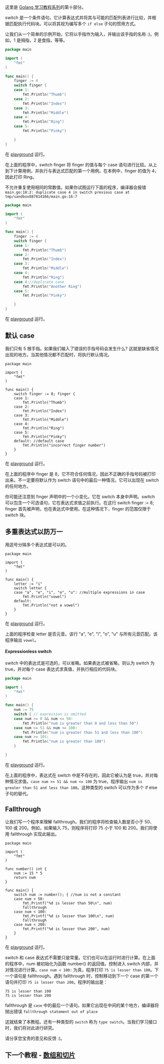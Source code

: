 这里是 [Golang 学习教程系列](https://github.com/LeaningGo/go-learn)的第十部分。

switch 是一个条件语句，它计算表达式并将其与可能的匹配列表进行比较，并根据匹配执行代码块。可以将其视为编写多个 `if else` 子句的惯用方式。

让我们从一个简单的示例开始，它将以手指作为输入，并输出该手指的名称 :)。例如，1 是拇指，2 是食指，等等。
```go
package main

import (  
    "fmt"
)

func main() {  
    finger := 4
    switch finger {
    case 1:
        fmt.Println("Thumb")
    case 2:
        fmt.Println("Index")
    case 3:
        fmt.Println("Middle")
    case 4:
        fmt.Println("Ring")
    case 5:
        fmt.Println("Pinky")

    }
}
```
在 [playground](https://play.golang.org/p/q4kjm2kpVe) 运行。

在上面的程序中，switch finger 将 finger 的值与每个 case 语句进行比较。从上到下计算用例，并执行与表达式匹配的第一个用例。在本例中，finger 的值为 4，因此打印 Ring。

不允许重复使用相同的常数值。如果你试图运行下面的程序，编译器会报错 `main.go:18:2: duplicate case 4 in switch previous case at tmp/sandbox887814166/main.go:16:7`

```go
package main

import (  
    "fmt"
)

func main() {  
    finger := 4
    switch finger {
    case 1:
        fmt.Println("Thumb")
    case 2:
        fmt.Println("Index")
    case 3:
        fmt.Println("Middle")
    case 4:
        fmt.Println("Ring")
    case 4://duplicate case
        fmt.Println("Another Ring")
    case 5:
        fmt.Println("Pinky")

    }
}
```
在 [playground](https://play.golang.org/p/SfXdChWdoN) 运行。

## 默认 case

我们只有 5 根手指。如果我们输入了错误的手指号码会发生什么? 这就是缺省情况出现的地方。当其他情况都不匹配时，将执行默认情况。
```
package main

import (  
    "fmt"
)

func main() {  
    switch finger := 8; finger {
    case 1:
        fmt.Println("Thumb")
    case 2:
        fmt.Println("Index")
    case 3:
        fmt.Println("Middle")
    case 4:
        fmt.Println("Ring")
    case 5:
        fmt.Println("Pinky")
    default: //default case
        fmt.Println("incorrect finger number")
    }
}
```
在 [playground](https://play.golang.org/p/Fq7U7SkHe1) 运行。

在上面的程序中 finger 是 8，它不符合任何情况，因此不正确的手指号码被打印出来。不一定要将默认作为 switch 语句中的最后一种情况。它可以出现在 switch 的任何地方。

你可能还注意到 finger 声明中的一个小变化。它在 switch 本身中声明。switch 可以包含一个可选语句，它在表达式求值之前执行。在这行 switch finger := 8; finger 首先被声明，也在表达式中使用。在这种情况下，finger 的范围仅限于 switch 块。

## 多重表达式以防万一

用逗号分隔多个表达式是可以的。
```
package main

import (  
    "fmt"
)

func main() {  
    letter := "i"
    switch letter {
    case "a", "e", "i", "o", "u": //multiple expressions in case
        fmt.Println("vowel")
    default:
        fmt.Println("not a vowel")
    }
}
```
在 [playground](https://play.golang.org/p/Zs9Ek5SInh) 运行。

上面的程序检查 letter 是否元音。该行 "a", "e", "i", "o", "u" 与所有元音匹配。该程序输出 `vowel`。

#### Expressionless switch
switch 中的表达式是可选的，可以省略。如果表达式被省略，则认为 switch 为 true，并对每个 case 表达式求真值，并执行相应的代码块。

```go
package main

import (  
    "fmt"
)

func main() {  
    num := 75
    switch { // expression is omitted
    case num >= 0 && num <= 50:
        fmt.Println("num is greater than 0 and less than 50")
    case num >= 51 && num <= 100:
        fmt.Println("num is greater than 51 and less than 100")
    case num >= 101:
        fmt.Println("num is greater than 100")
    }

}
```
在 [playground](https://play.golang.org/p/mMJ8EryKbN) 运行。

在上面的程序中，表达式在 switch 中是不存在的，因此它被认为是 true，并对每种情况求值。`case num >= 51 && num <= 100` 为 true，程序输出 `num is greater than 51 and less than 100`。这种类型的 switch  可以作为多个 if else 子句的替代。

## Fallthrough

让我们写一个程序来理解 fallthrough。我们的程序将检查输入数是否小于 50、100 或 200。例如，如果输入 75，则程序将打印 75 小于 100 和 200。我们将使用 fallthrough 实现此输出。
```
package main

import (  
    "fmt"
)

func number() int {  
    num := 15 * 5 
    return num
}

func main() {
    switch num := number(); { //num is not a constant
    case num < 50:
        fmt.Printf("%d is lesser than 50\n", num)
        fallthrough
    case num < 100:
        fmt.Printf("%d is lesser than 100\n", num)
        fallthrough
    case num < 200:
        fmt.Printf("%d is lesser than 200", num)
    }
}
```
在 [playground](https://play.golang.org/p/svGJAiswQj) 运行。

switch 和 case 表达式不需要只是常量。它们也可以在运行时进行计算。在上面的程序中，num 被初始化为函数 number() 的返回值。控制进入 switch 内部，并对情况进行计算。`case num < 100:` 为真，程序打印 `75 is lesser than 100`。下一个语句是 fallthrough。遇到 fallthrough 时，控制移动到下一个 case 的第一个语句并打印 `75 is lesser than 200`。程序的输出是：
```
75 is lesser than 100  
75 is lesser than 200  
```

fallthrough 是 `case` 中的最后一个语句。如果它出现在中间的某个地方，编译器将抛出错误 `fallthrough statement out of place`

这就结束了本教程。还有一种类型的 `switch` 称为 `type switch`。当我们学习接口时，我们将对此进行研究。

请分享您宝贵的意见和反馈 :)。

## 下一个教程 - [数组和切片](https://github.com/LeaningGo/go-learn/blob/master/go-arrays-and-slices.md)
